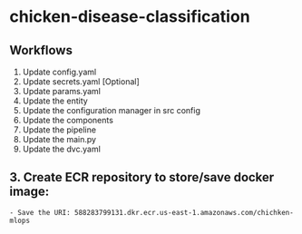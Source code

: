 # chicken-disease-classification


## Workflows

1. Update config.yaml
2. Update secrets.yaml [Optional]
3. Update params.yaml
4. Update the entity
5. Update the configuration manager in src config
6. Update the components
7. Update the pipeline 
8. Update the main.py
9. Update the dvc.yaml

## 3. Create ECR repository to store/save docker image:
    - Save the URI: 588283799131.dkr.ecr.us-east-1.amazonaws.com/chichken-mlops